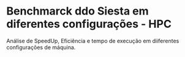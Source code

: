 # Benchmarck ddo Siesta em diferentes configurações - HPC

Análise de SpeedUp, Eficiência e tempo de execução em diiferentes configurações de máquina.
